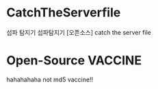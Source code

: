 # CatchTheServerfile
섭파 탐지기 섭파탐지기 [오픈소스] catch the server file
# Open-Source VACCINE
hahahahaha not md5 vaccine!!
